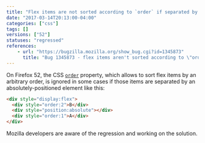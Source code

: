 ```yaml
---
title: "Flex items are not sorted according to `order` if separated by abspos sibling"
date: "2017-03-14T20:13:00-04:00"
categories: ["css"]
tags: []
versions: ["52"]
statuses: "regressed"
references:
    - url: "https://bugzilla.mozilla.org/show_bug.cgi?id=1345873"
      title: "Bug 1345873 - flex items aren't sorted according to \"order\", if they're separated by an abspos sibling"
---
```

On Firefox 52, the CSS [`order`](https://developer.mozilla.org/en-US/docs/Web/CSS/order) property, which allows to sort flex items by an arbitrary order, is ignored in some cases if those items are separated by an absolutely-positioned element like this:

```html
<div style="display:flex">
  <div style="order:2">B</div>
  <div style="position:absolute"></div>
  <div style="order:1">A</div>
</div>
```

Mozilla developers are aware of the regression and working on the solution.
